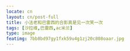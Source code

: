 ```yaml
---
locate: cn
layout: cn/post-full
title: 小法老和巴雷西的合影真是见一次笑一次
tags: [沙拉维,巴雷西,ac米兰]
type: image
featimg: 7bb8bd97gy1fxk59u4g1zj20c808oaar.jpg
---
```

